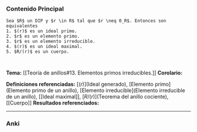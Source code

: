### Contenido Principal

```ad-theorem
Sea $R$ un DIP y $r \in R$ tal que $r \neq 0_R$. Entonces son equivalentes
1. $(r)$ es un ideal primo.
2. $r$ es un elemento primo.
3. $r$ es un elemento irreducible.
4. $(r)$ es un ideal maximal.
5. $R/(r)$ es un cuerpo.
```

```ad-proof


```

**Tema:** [[Teoría de anillos#13. Elementos primos irreducibles.]]
**Corolario:**

**Definiciones referenciadas:** [$(r)$](Ideal generado), [Elemento primo](Elemento primo de un anillo), [Elemento irreducible](Elemento irreducible de un anillo), [[Ideal maximal]], [$R/(r)$](Teorema del anillo cociente), [[Cuerpo]]
**Resultados referenciados:**

---
### Anki
